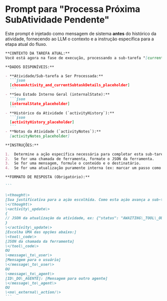 # Prompt para "Processa Próxima SubAtividade Pendente"

Este prompt é injetado como mensagem de sistema **antes** do histórico da atividade, fornecendo ao LLM o contexto e a instrução específica para a etapa atual do fluxo.

````markdown
**CONTEXTO DA TAREFA ATUAL:**
Você está agora na fase de execução, processando a sub-tarefa "[currentSubtaskDetails.description]" da atividade `[chosenActivity.id]`. Seu objetivo é realizar a ação mais apropriada para completar esta sub-tarefa.

**DADOS DISPONÍVEIS:**

- **Atividade/Sub-tarefa a Ser Processada:**
  ```json
  [chosenActivity_and_currentSubtaskDetails_placeholder]
  ```
- **Seu Estado Interno Geral (internalState):**
  ```json
  [internalState_placeholder]
  ```
- **Histórico da Atividade (`activityHistory`):**
  ```json
  [activityHistory_placeholder]
  ```
- **Notas da Atividade (`activityNotes`):**
  [activityNotes_placeholder]

**INSTRUÇÕES:**

1.  Determine a ação específica necessária para completar esta sub-tarefa (chamar uma ferramenta, enviar uma mensagem, etc.).
2.  Se for uma chamada de ferramenta, formate o JSON da ferramenta.
3.  Se for uma mensagem, formule o conteúdo e o destinatário.
4.  Se for uma atualização puramente interna (ex: marcar um passo como feito sem interação externa), indique `No External Action`.

**FORMATO DE RESPOSTA (Obrigatório):**

```

\<thought\>
[Sua justificativa para a ação escolhida. Como esta ação avança a sub-tarefa?]
\</thought\>
\<activity\_update\>
{
// JSON da atualização da atividade, ex: {"status": "AWAITING\_TOOL\_OUTPUT"}
}
\</activity\_update\>
[Escolha UMA das opções abaixo:]
\<tool\_code\>
[JSON da chamada da ferramenta]
\</tool\_code\>
OU
\<message\_to\_user\>
[Mensagem para o usuário]
\</message\_to\_user\>
OU
\<message\_to\_agent\>
[ID\_DO\_AGENTE]: [Mensagem para outro agente]
\</message\_to\_agent\>
OU
\<no\_external\_action/\>
```
````

